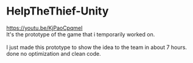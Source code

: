 # HelpTheThief-Unity
https://youtu.be/KjPaoCpqmeI  </br>
It's the prototype of the game that i temporarily worked on.</br>  
I just made this prototype to show the idea to the team in about 7 hours.</br>
done no optimization and clean code. </br>


